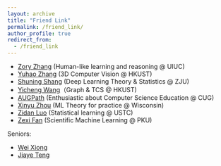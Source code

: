```yaml
---
layout: archive
title: "Friend Link"
permalink: /friend_link/
author_profile: true
redirect_from:
  - /friend_link
---
```


- [Zory Zhang](https://zoryzhang.notion.site/Zory-Zhang-s-Webpage-f1e7acc889b94403b0fa710049f91ad7) (Human-like learning and reasoning @ UIUC) 
- [Yuhao Zhang](https://yzhanglp.com/) (3D Computer Vision @ HKUST)
- [Shuning Shang](https://nooraovo.github.io) (Deep Learning Theory & Statistics @ ZJU)
- [Yicheng Wang](https://ywangmy.github.io/index.html)（Graph & TCS @ HKUST)
- [AUGPath](https://shzaiz.github.io) (Enthusiastic about Computer Science Education @ CUG)
- [Xinyu Zhou](https://www.xinyuzhou.me/home) (ML Theory for practice @ Wisconsin)
- [Zidan Luo](https://github.com/Erisehc) (Statistical learning @ USTC)
- [Zexi Fan](https://francis-fan-create.github.io/) (Scientific Machine Learning @ PKU)


Seniors:
- [Wei Xiong](https://weixiongust.github.io/WeiXiongUST/index.html) 
- [Jiaye Teng](https://www.tengjiaye.com/) 

